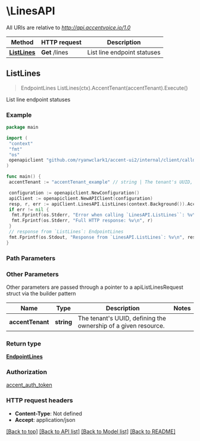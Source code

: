 # \LinesAPI

All URIs are relative to *<http://api.accentvoice.io/1.0>*

Method | HTTP request | Description
------------- | ------------- | -------------
[**ListLines**](LinesAPI.md#ListLines) | **Get** /lines | List line endpoint statuses

## ListLines

> EndpointLines ListLines(ctx).AccentTenant(accentTenant).Execute()

List line endpoint statuses

### Example

```go
package main

import (
 "context"
 "fmt"
 "os"
 openapiclient "github.com/ryanwclark1/accent-ui2/internal/client/calld"
)

func main() {
 accentTenant := "accentTenant_example" // string | The tenant's UUID, defining the ownership of a given resource. (optional)

 configuration := openapiclient.NewConfiguration()
 apiClient := openapiclient.NewAPIClient(configuration)
 resp, r, err := apiClient.LinesAPI.ListLines(context.Background()).AccentTenant(accentTenant).Execute()
 if err != nil {
  fmt.Fprintf(os.Stderr, "Error when calling `LinesAPI.ListLines``: %v\n", err)
  fmt.Fprintf(os.Stderr, "Full HTTP response: %v\n", r)
 }
 // response from `ListLines`: EndpointLines
 fmt.Fprintf(os.Stdout, "Response from `LinesAPI.ListLines`: %v\n", resp)
}
```

### Path Parameters

### Other Parameters

Other parameters are passed through a pointer to a apiListLinesRequest struct via the builder pattern

Name | Type | Description  | Notes
------------- | ------------- | ------------- | -------------
 **accentTenant** | **string** | The tenant&#39;s UUID, defining the ownership of a given resource. |

### Return type

[**EndpointLines**](EndpointLines.md)

### Authorization

[accent_auth_token](../README.md#accent_auth_token)

### HTTP request headers

- **Content-Type**: Not defined
- **Accept**: application/json

[[Back to top]](#) [[Back to API list]](../README.md#documentation-for-api-endpoints)
[[Back to Model list]](../README.md#documentation-for-models)
[[Back to README]](../README.md)
